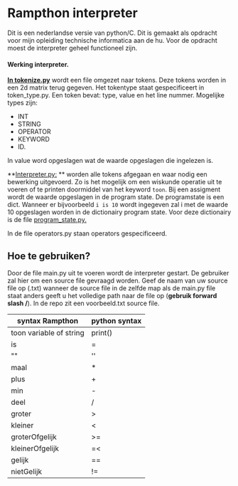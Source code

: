 # Rampthon interpreter
Dit is een nederlandse versie van python/C. Dit is gemaakt als opdracht voor mijn opleiding technische informatica aan de hu.  Voor de opdracht moest de interpreter geheel functioneel zijn. 
#### Werking interpreter. 
**[In tokenize.py](https://github.com/ramonvbemmel/interpreter/blob/master/tokenize.py)** wordt een file omgezet naar tokens. Deze tokens worden in een 2d matrix terug gegeven. 
Het tokentype staat gespecificeert in token_type.py. Een token bevat: type, value en het line nummer. Mogelijke types zijn: 
 - INT
 - STRING
 - OPERATOR
 -  KEYWORD 
 - ID.  

In value word opgeslagen wat de waarde opgeslagen die ingelezen is. 

**[Interpreter.py:](https://github.com/ramonvbemmel/interpreter/blob/master/interpreter.py)  ** worden alle tokens afgegaan en waar nodig een bewerking uitgevoerd. Zo is het mogelijk om een wiskunde operatie uit te voeren of te printen doormiddel van het keyword `toon`.  Bij een assigment wordt de waarde opgeslagen in de program state. De programstate is een dict. Wanneer er bijvoorbeeld `i is 10` wordt ingegeven zal i met de waarde 10 opgeslagen worden in de dictionairy program state. Voor deze dictionairy is de file [program_state.py.](https://github.com/ramonvbemmel/interpreter/blob/master/program_state.py) 

In de file operators.py staan operators gespecificeerd.  
## Hoe te gebruiken? 
Door de file main.py uit te voeren wordt de interpreter gestart. De gebruiker zal hier om een source file gevraagd worden. Geef de naam van uw source file op (.txt)  wanneer de source file in de zelfde map als de main.py file staat anders geeft u het volledige path naar de file op (**gebruik forward slash /**). In de repo zit een voorbeeld.txt source file. 

|syntax Rampthon  |python syntax  |
|--|--|
|toon variable of string| print()  |
| is | = | 
|""| ''|
|maal| * | 
| plus| + | 
|min|-| 
|deel| /|
|groter| > | 
|kleiner| <| 
|groterOfgelijk| >=| 
|kleinerOfgelijk| =<|
|gelijk| ==| 
|nietGelijk| !=| 









